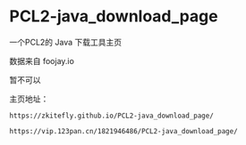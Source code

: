 # PCL2-java_download_page
 
一个PCL2的 Java 下载工具主页

数据来自 foojay.io

暂不可以

主页地址：
```
https://zkitefly.github.io/PCL2-java_download_page/
```

```
https://vip.123pan.cn/1821946486/PCL2-java_download_page/
```

